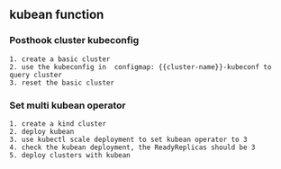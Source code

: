 ## kubean function 

###  Posthook cluster kubeconfig
    1. create a basic cluster
    2. use the kubeconfig in  configmap: {{cluster-name}}-kubeconf to query cluster
    3. reset the basic cluster

### Set multi kubean operator
    1. create a kind cluster
    2. deploy kubean
    3. use kubectl scale deployment to set kubean operator to 3
    4. check the kubean deployment, the ReadyReplicas should be 3
    5. deploy clusters with kubean